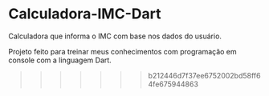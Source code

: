 # Calculadora-IMC-Dart
Calculadora que informa o IMC com base nos dados do usuário.

Projeto feito para treinar meus conhecimentos com programação em console com a linguagem Dart.
>>>>>>> b212446d7f37ee6752002bd58ff64fe675944863

